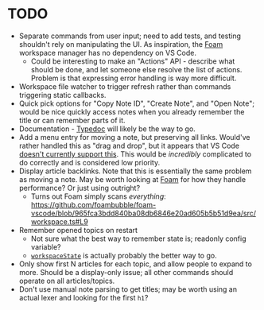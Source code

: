 # TODO

- Separate commands from user input; need to add tests, and testing shouldn't rely on manipulating
  the UI. As inspiration, the [Foam](https://github.com/foambubble/foam-workspace-manager) workspace
  manager has no dependency on VS Code.
  - Could be interesting to make an "Actions" API - describe what should be done, and let someone
    else resolve the list of actions. Problem is that expressing error handling is way more
    difficult.
- Workspace file watcher to trigger refresh rather than commands triggering static callbacks.
- Quick pick options for "Copy Note ID", "Create Note", and "Open Note"; would be nice quickly
  access notes when you already remember the title or can remember parts of it.
- Documentation - [Typedoc](http://typedoc.org/) will likely be the way to go.
- Add a menu entry for moving a note, but preserving all links. Would've rather handled this as
  "drag and drop", but it appears that VS Code
  [doesn't currently support this](https://github.com/Microsoft/vscode/issues/32592). This would be
  _incredibly_ complicated to do correctly and is considered low priority.
- Display article backlinks. Note that this is essentially the same problem as moving a note. May be
  worth looking at [Foam](https://github.com/foambubble/foam) for how they handle performance? Or
  just using outright?
  - Turns out Foam simply scans _everything_:
    https://github.com/foambubble/foam-vscode/blob/965fca3bdd840ba08db6846e20ad605b5b51d9ea/src/workspace.ts#L9
- Remember opened topics on restart
  - Not sure what the best way to remember state is; readonly config variable?
  - [`workspaceState`](https://code.visualstudio.com/api/extension-capabilities/common-capabilities#data-storage)
    is actually probably the better way to go.
- Only show first N articles for each topic, and allow people to expand to more. Should be a
  display-only issue; all other commands should operate on all articles/topics.
- Don't use manual note parsing to get titles; may be worth using an actual lexer and looking for
  the first `h1`?
